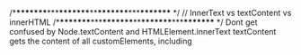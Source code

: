 /\***\*\*\*\*\*\*\***\*\*\***\*\*\*\*\*\*\***\*\***\*\*\*\*\*\*\***\*\*\***\*\*\*\*\*\*\*** \*/
// InnerText vs textContent vs innerHTML
/\***\*\*\*\*\*\*\***\*\*\***\*\*\*\*\*\*\***\*\***\*\*\*\*\*\*\***\*\*\***\*\*\*\*\*\*\*** \*/
Dont get confused by Node.textContent and HTMLElement.innerText
textContent gets the content of all customElements, including <script> and <Style>
textContent returns every element in the node. InnerText is aware of the stylings and wont return hidden elements.
Since innerText takes CSS styles into account, reading the value of innerText triggers a reflow to ensure upto date computed styles.

textContent is aware of the white spaces where innerText is not
textContent is better for performance

Element.innerHTML returns HTML. Sometimes people use innerHTML to retrieve or write text inside an element, but textContent has better performance because its value is not parsed as HTML. Using textCOntent can prevent XSS attacks

